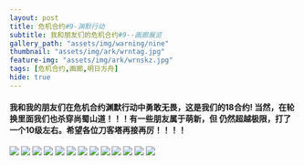 ```yaml
---
layout: post
title: 危机合约#9-渊默行动
subtitle: 我和朋友们的危机合约#9--画廊展览
gallery_path: "assets/img/warning/nine"
thumbnail: "assets/img/ark/wrntag.jpg"
feature-img: "assets/img/ark/wrnskz.jpg"
tags: [危机合约,画廊,明日方舟]
hide: true
---
```



#### 我和我的朋友们在危机合约渊默行动中勇敢无畏，这是我们的18合约!  当然，在轮换里面我们也杀穿尚蜀山道！！！有一些朋友属于萌新，但  仍然超越极限，打了一个10级左右。希望各位刀客塔再接再厉！！！！  

<img src="https://lingasdj.github.io/Ling-Blog/assets/img/warning/nine/18sss.jpg">
<img src="https://lingasdj.github.io/Ling-Blog/assets/img/warning/nine/lingsssd.png">
<img src="https://lingasdj.github.io/Ling-Blog/assets/img/warning/nine/junfa.png">
<img src="https://lingasdj.github.io/Ling-Blog/assets/img/warning/nine/ling.png">
<img src="https://lingasdj.github.io/Ling-Blog/assets/img/warning/nine/hujing.jpg">
<img src="https://lingasdj.github.io/Ling-Blog/assets/img/warning/nine/lanjiejie.jpg">
<img src="https://lingasdj.github.io/Ling-Blog/assets/img/warning/nine/liantong.jpg">
<img src="https://lingasdj.github.io/Ling-Blog/assets/img/warning/nine/obsir.jpg">
<img src="https://lingasdj.github.io/Ling-Blog/assets/img/warning/nine/salivacat.png">
<img src="https://lingasdj.github.io/Ling-Blog/assets/img/warning/nine/suyei.jpg">
<img src="https://lingasdj.github.io/Ling-Blog/assets/img/warning/nine/yamame.jpg">
<img src="https://lingasdj.github.io/Ling-Blog/assets/img/warning/nine/ymb.png">
<img src="https://lingasdj.github.io/Ling-Blog/assets/img/warning/nine/ymbsssd.png">